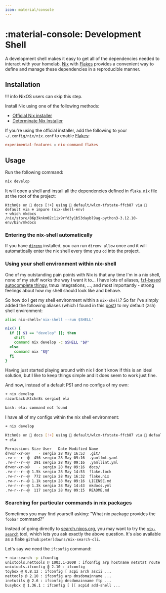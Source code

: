 ```yaml
---
icon: material/console
---
```


# :material-console: Development Shell

A development shell makes it easy to get all of the dependencies needed to interact with your homelab. [Nix](https://nixos.org/) with [Flakes](https://nixos.wiki/wiki/Flakes) provides a convenient way to define and manage these dependencies in a reproducible manner.

## Installation

!!! info
    NixOS users can skip this step.

Install Nix using one of the following methods:

- [Official Nix installer](https://nixos.org/download)
- [Determinate Nix Installer](https://docs.determinate.systems/getting-started/#installer)

If you're using the official installer, add the following to your `~/.config/nix/nix.conf` to enable [Flakes](https://nixos.wiki/wiki/Flakes):

```conf
experimental-features = nix-command flakes
```

## Usage

Run the following command:

```sh
nix develop
```

It will open a shell and install all the dependencies defined in `flake.nix` file at the root of the project:

```
Ktchn8s on  docs [!+] using 󰅟 default/wlcm-tfstate-ffcb87 via 󱔎 default via ❄ impure (nix-shell-env)
➜ which mkdocs
/nix/store/86p3knkm02c1ix9rfd3y1b53daybl9ag-python3-3.12.10-env/bin/mkdocs
```

### Entering the nix-shell automatically

If you have [`direnv`](https://direnv.net) installed, you can run `direnv allow` once and it will automatically enter the nix shell every time you `cd` into the project.

### Using your shell environment within nix-shell

One of my outstanding pain points with Nix is that any time I'm in a nix shell, none of my stuff works the way I want it to... I have lots of aliases, [fzf-based autocomplete thingy](https://github.com/Aloxaf/fzf-tab), tmux integrations, ..., and most importantly - strong feelings about how my shell should look like and behave.

So how do I get my shell environment within a `nix-shell`? So far I've simply added the following aliases (which I found in this [post](https://discourse.nixos.org/t/nix-shell-does-not-use-my-users-shell-zsh/5588/13)) to my default (zsh) shell environment:

```bash
alias nix-shell='nix-shell --run $SHELL'

nix() {
  if [[ $1 == "develop" ]]; then
    shift
    command nix develop -c $SHELL "$@"
  else
    command nix "$@"
  fi
}
```

Having just started playing around with nix I don't know if this is an ideal solution, but I like to keep things simple and it does seem to work just fine.

And now, instead of a default PS1 and no configs of my own:

```bash
➜ nix develop
razorback:Ktchn8s sergio$ ela

bash: ela: command not found
```

I have all of my configs within the nix shell environment:

```bash
➜ nix develop

Ktchn8s on  docs [!+] using 󰅟 default/wlcm-tfstate-ffcb87 via 󱔎 default via ❄ impure (nix-shell-env)
➜ ela

Permissions Size User   Date Modified Name
drwxr-xr-x@    - sergio 28 May 16:53  .git/
.rw-r--r--@  456 sergio 28 May 09:16  .yamlfmt.yaml
.rw-r--r--@  291 sergio 28 May 09:16  .yamllint.yml
drwxr-xr-x@    - sergio 28 May 09:16  docs/
.rw-r--r--@ 1.5k sergio 28 May 14:53  flake.lock
.rw-r--r--@  772 sergio 28 May 16:32  flake.nix
.rw-r--r--@ 1.1k sergio 28 May 09:16  LICENSE.md
.rw-r--r--@ 1.3k sergio 28 May 14:43  mkdocs.yml
.rw-r--r--@  117 sergio 28 May 09:15  README.md
```

### Searching for particular commands in nix packages

Sometimes you may find yourself asking: "What nix package provides the `foobar` command?"

Instead of going directly to [search.nixos.org](https://search.nixos.org), you may want to try the [`nix-search`](https://github.com/peterldowns/nix-search-cli) tool, which lets you ask exactly the above question.
It's also available as a flake `github:peterldowns/nix-search-cli`.

Let's say we need the `ifconfig` command:

```bash
➜ nix-search -p ifconfig
unixtools.nettools @ 1003.1-2008 : ifconfig arp hostname netstat route
unixtools.ifconfig @ 2.10 : ifconfig
toybox @ 0.8.12 : ifconfig [ acpi arch ascii ...
nettools @ 2.10 : ifconfig arp dnsdomainname ...
inetutils @ 2.6 : ifconfig dnsdomainname ftp ...
busybox @ 1.36.1 : ifconfig [ [[ acpid add-shell ...
```
